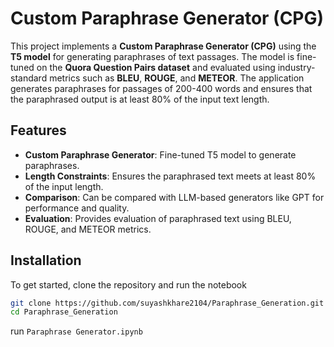 # Custom Paraphrase Generator (CPG)

This project implements a **Custom Paraphrase Generator (CPG)** using the **T5 model** for generating paraphrases of text passages. The model is fine-tuned on the **Quora Question Pairs dataset** and evaluated using industry-standard metrics such as **BLEU**, **ROUGE**, and **METEOR**. The application generates paraphrases for passages of 200-400 words and ensures that the paraphrased output is at least 80% of the input text length.

## Features

- **Custom Paraphrase Generator**: Fine-tuned T5 model to generate paraphrases.
- **Length Constraints**: Ensures the paraphrased text meets at least 80% of the input length.
- **Comparison**: Can be compared with LLM-based generators like GPT for performance and quality.
- **Evaluation**: Provides evaluation of paraphrased text using BLEU, ROUGE, and METEOR metrics.

## Installation

To get started, clone the repository and run the notebook

```bash
git clone https://github.com/suyashkhare2104/Paraphrase_Generation.git
cd Paraphrase_Generation
```
run ```Paraphrase Generator.ipynb```
